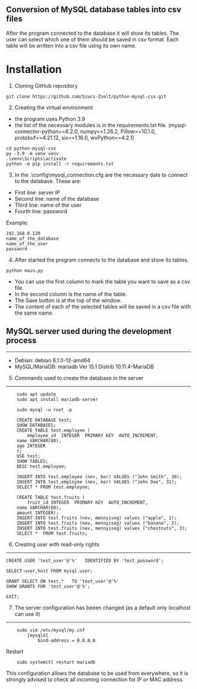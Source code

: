 ## Conversion of MySQL database tables into csv files

After the program connected to the database it will show its tables.
The user can select which one of them should be saved in csv format.
Each table will be written into a csv file using its own name.

# Installation
1. Cloning GitHub repository 
```
git clone https://github.com/Szucs-Zsolt/python-mysql-csv.git
```

2. Creating the virtual environment
- the program uses Python 3.9 
- the list of the necessary modules is in the requirements.txt file. (mysql-connector-python==8.2.0, numpy==1.26.2, Pillow==10.1.0, protobuf==4.21.12, six==1.16.0, wxPython==4.2.1)
```
cd python-mysql-csv
py -3.9 -m venv venv
.\venv\Scripts\activate
python -m pip install -r requirements.txt
```

3. In the .\config\mysql_connection.cfg are the necessary date to connect to the database. These are:
- First line: server IP
- Second line: name of the database 
- Third line: name of the user
- Fourth line: password

Example:
```
192.168.0.120
name_of_the_database
name_of_the_user
password
```
4. After started the program connects to the database and show its tables.
```
python main.py
```
- You can use the first column to mark the table you want to save as a csv file.
- In the second column is the name of the table.
- The Save button is at the top of the window.
- The content of each of the selected tables will be saved in a csv file with the same name.


## MySQL server used during the development process
---------------------------------------------------
- Debian: debian 6.1.0-12-amd64
- MySQL/MariaDB: mariadb  Ver 15.1 Distrib 10.11.4-MariaDB

5) Commands used to create the database in the server
-----------------------------------------------------
```
    sudo apt update
    sudo apt install mariadb-server

    sudo mysql -u root -p
	
    CREATE DATABASE test;
    SHOW DATABASES;
    CREATE TABLE test.employee (
        employee_id  INTEGER  PRIMARY KEY  AUTO_INCREMENT,
 	name VARCHAR(80),
	age INTEGER
    );
    USE test;
    SHOW TABLES;
    DESC test.employee;
	
    INSERT INTO test.employee (nev, kor) VALUES ("John Smith", 30);
    INSERT INTO test.employee (nev, kor) VALUES ("John Doe", 31);
    SELECT * FROM test.employee;

    CREATE TABLE test.fruits (
        fruit_id INTEGER  PRIMARY KEY  AUTO_INCREMENT,
	name VARCHAR(60),
	amount INTEGER);
    INSERT INTO test.fruits (nev, mennyiseg) values ("apple", 1);
    INSERT INTO test.fruits (nev, mennyiseg) values ("banana", 2);
    INSERT INTO test.fruits (nev, mennyiseg) values ("chestnuts", 3);
    SELECT *  FROM test.fruits;
```
6) Creating user with read-only rights
--------------------------------------

    CREATE USER 'test_user'@'%'   IDENTIFIED BY 'test_password';

    SELECT user,host FROM mysql.user;

    GRANT SELECT ON test.*   TO 'test_user'@'%'
    SHOW GRANTS FOR 'test_user'@'%';

    EXIT;	


7) The server configuration has beeen changed (as a default only localhost can use it)
-------------------------------------------------------------------------------
```
    sudo vim /etc/mysql/my.cnf
        [mysqld]
            bind-address = 0.0.0.0
```

Restart
```
    sudo systemctl restart mariadb
```

This configuration allows the database to be used from everywhere, so it is strongly advised to check all incoming connection for IP or MAC address.
